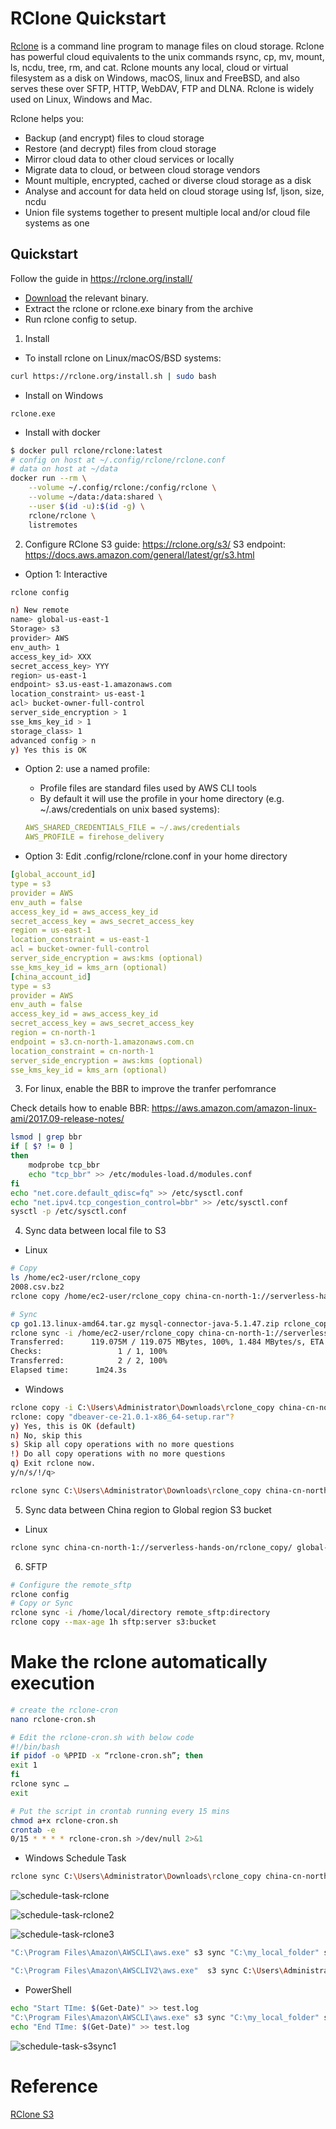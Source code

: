 # RClone Quickstart

[Rclone](https://rclone.org) is a command line program to manage files on cloud storage. Rclone has powerful cloud equivalents to the unix commands rsync, cp, mv, mount, ls, ncdu, tree, rm, and cat. Rclone mounts any local, cloud or virtual filesystem as a disk on Windows, macOS, linux and FreeBSD, and also serves these over SFTP, HTTP, WebDAV, FTP and DLNA. Rclone is widely used on Linux, Windows and Mac. 

Rclone helps you:

- Backup (and encrypt) files to cloud storage
- Restore (and decrypt) files from cloud storage
- Mirror cloud data to other cloud services or locally
- Migrate data to cloud, or between cloud storage vendors
- Mount multiple, encrypted, cached or diverse cloud storage as a disk
- Analyse and account for data held on cloud storage using lsf, ljson, size, ncdu
- Union file systems together to present multiple local and/or cloud file systems as one

## Quickstart
Follow the guide in https://rclone.org/install/
- [Download](https://rclone.org/downloads/) the relevant binary.
- Extract the rclone or rclone.exe binary from the archive
- Run rclone config to setup.

1. Install
- To install rclone on Linux/macOS/BSD systems:
```bash
curl https://rclone.org/install.sh | sudo bash
```
- Install on Windows
```
rclone.exe
```
- Install with docker
```bash
$ docker pull rclone/rclone:latest
# config on host at ~/.config/rclone/rclone.conf
# data on host at ~/data
docker run --rm \
    --volume ~/.config/rclone:/config/rclone \
    --volume ~/data:/data:shared \
    --user $(id -u):$(id -g) \
    rclone/rclone \
    listremotes
```

2. Configure
RClone S3 guide: https://rclone.org/s3/
S3 endpoint: https://docs.aws.amazon.com/general/latest/gr/s3.html

- Option 1: Interactive
```bash
rclone config

n) New remote
name> global-us-east-1
Storage> s3
provider> AWS
env_auth> 1
access_key_id> XXX
secret_access_key> YYY
region> us-east-1
endpoint> s3.us-east-1.amazonaws.com
location_constraint> us-east-1
acl> bucket-owner-full-control
server_side_encryption > 1
sse_kms_key_id > 1
storage_class> 1
advanced config > n
y) Yes this is OK
```
- Option 2: use a named profile:
  - Profile files are standard files used by AWS CLI tools
  - By default it will use the profile in your home directory (e.g. ~/.aws/credentials on unix based systems):
  ```yaml
  AWS_SHARED_CREDENTIALS_FILE = ~/.aws/credentials
  AWS_PROFILE = firehose_delivery
  ```


- Option 3: Edit .config/rclone/rclone.conf in your home directory
```yaml
[global_account_id]
type = s3
provider = AWS
env_auth = false
access_key_id = aws_access_key_id
secret_access_key = aws_secret_access_key
region = us-east-1
location_constraint = us-east-1
acl = bucket-owner-full-control
server_side_encryption = aws:kms (optional)
sse_kms_key_id = kms_arn (optional)
[china_account_id]
type = s3
provider = AWS
env_auth = false
access_key_id = aws_access_key_id
secret_access_key = aws_secret_access_key
region = cn-north-1
endpoint = s3.cn-north-1.amazonaws.com.cn
location_constraint = cn-north-1
server_side_encryption = aws:kms (optional)
sse_kms_key_id = kms_arn (optional)
```

3. For linux, enable the BBR to improve the tranfer perfomrance

Check details how to enable BBR: https://aws.amazon.com/amazon-linux-ami/2017.09-release-notes/

```bash
lsmod | grep bbr
if [ $? != 0 ]
then
    modprobe tcp_bbr
    echo "tcp_bbr" >> /etc/modules-load.d/modules.conf
fi
echo "net.core.default_qdisc=fq" >> /etc/sysctl.conf
echo "net.ipv4.tcp_congestion_control=bbr" >> /etc/sysctl.conf
sysctl -p /etc/sysctl.conf
```

4. Sync data between local file to S3
- Linux
```bash
# Copy
ls /home/ec2-user/rclone_copy
2008.csv.bz2
rclone copy /home/ec2-user/rclone_copy china-cn-north-1://serverless-hands-on/rclone_copy/

# Sync
cp go1.13.linux-amd64.tar.gz mysql-connector-java-5.1.47.zip rclone_copy/
rclone sync -i /home/ec2-user/rclone_copy china-cn-north-1://serverless-hands-on/rclone_copy/ --max-age 24h #Only sync last_modify_time yonger than 24h and -i is interactive, without -i will running backend
Transferred:   	  119.075M / 119.075 MBytes, 100%, 1.484 MBytes/s, ETA 0s
Checks:                 1 / 1, 100%
Transferred:            2 / 2, 100%
Elapsed time:      1m24.3s
```
- Windows
```bash
rclone copy -i C:\Users\Administrator\Downloads\rclone_copy china-cn-north-1://serverless-hands-on/rclone_copy/windows/
rclone: copy "dbeaver-ce-21.0.1-x86_64-setup.rar"?
y) Yes, this is OK (default)
n) No, skip this
s) Skip all copy operations with no more questions
!) Do all copy operations with no more questions
q) Exit rclone now.
y/n/s/!/q>

rclone sync C:\Users\Administrator\Downloads\rclone_copy china-cn-north-1://serverless-hands-on/rclone_copy/windows/
```

5. Sync data between China region to Global region S3 bucket
- Linux
```bash
rclone sync china-cn-north-1://serverless-hands-on/rclone_copy/ global-us-east-1://ray-cross-region-sync-us-east-1/beijing-crr/rclone_copy/
```

6. SFTP
```bash
# Configure the remote_sftp
rclone config 
# Copy or Sync
rclone sync -i /home/local/directory remote_sftp:directory
rclone copy --max-age 1h sftp:server s3:bucket
```

# Make the rclone automatically execution
```bash
# create the rclone-cron
nano rclone-cron.sh

# Edit the rclone-cron.sh with below code
#!/bin/bash
if pidof -o %PPID -x “rclone-cron.sh”; then
exit 1
fi
rclone sync …
exit

# Put the script in crontab running every 15 mins
chmod a+x rclone-cron.sh
crontab -e
0/15 * * * * rclone-cron.sh >/dev/null 2>&1
```

- Windows Schedule Task
```bash
rclone sync C:\Users\Administrator\Downloads\rclone_copy china-cn-north-1://serverless-hands-on/rclone_copy/windows/
```

![schedule-task-rclone](media/schedule-task-rclone.png)

![schedule-task-rclone2](media/schedule-task-rclone2.png)

![schedule-task-rclone3](media/schedule-task-rclone3.png)

```bash
"C:\Program Files\Amazon\AWSCLI\aws.exe" s3 sync "C:\my_local_folder" s3://my_bucket

"C:\Program Files\Amazon\AWSCLIV2\aws.exe"  s3 sync C:\Users\Administrator\Downloads\rclone_copy s3://serverless-hands-on/rclone_copy/windows_s3cli/ --region cn-northwest-1 --profile firehose_delivery
```

- PowerShell
```bash
echo "Start TIme: $(Get-Date)" >> test.log
"C:\Program Files\Amazon\AWSCLI\aws.exe" s3 sync "C:\my_local_folder" s3://my_bucket
echo "End TIme: $(Get-Date)" >> test.log
```

![schedule-task-s3sync1](media/schedule-task-s3sync1.png)


# Reference
[RClone S3](https://rclone.org/s3/)
